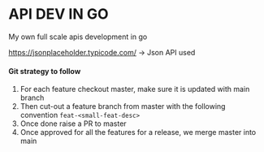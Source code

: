 # API DEV IN GO
My own full scale apis development in go


https://jsonplaceholder.typicode.com/ -> Json API used


#### Git strategy to follow ####
1. For each feature checkout master, make sure it is updated with main branch
2. Then cut-out a feature branch from master with the following convention ```feat-<small-feat-desc>```
3. Once done raise a PR to master
4. Once approved for all the features for a release, we merge master into main